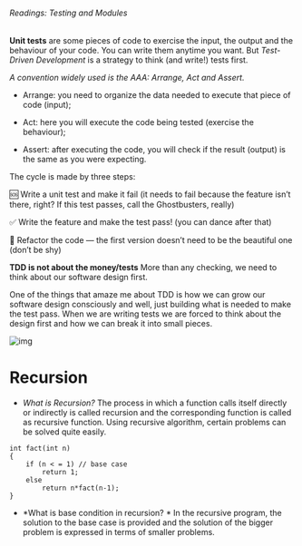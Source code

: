 ###### Readings: Testing and Modules

**Unit tests** are some pieces of code to exercise the input, the output and the behaviour of your code. You can write them anytime you want.
But *Test-Driven Development*
is a strategy to think (and write!) tests first.

*A convention widely used is the AAA: Arrange, Act and Assert.*
+ Arrange: you need to organize the data needed to execute that piece of code (input);

+ Act: here you will execute the code being tested (exercise the behaviour);

+ Assert: after executing the code, you will check if the result (output) is the same as you were expecting.

The cycle is made by three steps:

🆘 Write a unit test and make it fail (it needs to fail because the feature isn’t there, right? If this test passes, call the Ghostbusters, really)

✅ Write the feature and make the test pass! (you can dance after that)

🔵 Refactor the code — the first version doesn’t need to be the beautiful one (don’t be shy)

**TDD is not about the money/tests**
More than any checking, we need to think about our software design first.

One of the things that amaze me about TDD is how we can grow our software design consciously and well, just building what is needed to make the test pass.
When we are writing tests we are forced to think about the design first and how we can break it into small pieces.

![img](https://miro.medium.com/max/875/1*dTd_0x8gdefpRt9tUtekPQ.png)

# Recursion

+ *What is Recursion?*
   The process in which a function calls itself directly or indirectly is called recursion and the corresponding function is called as recursive function.
   Using recursive algorithm, certain problems can be solved quite easily. 


```
int fact(int n)
{
    if (n < = 1) // base case
        return 1;
    else    
        return n*fact(n-1);    
}
```
+ *What is base condition in recursion? *
   In the recursive program, the solution to the base case is provided and the solution of the bigger problem is expressed in terms of smaller problems. 
   
   
